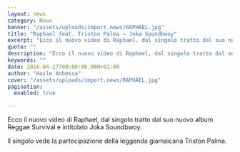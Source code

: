 ```yaml
---
layout: news
category: News
banner: "/assets/uploads/import.news/RAPHAEL.jpg"
title: "Raphael feat. Triston Palma – Joka Soundbwoy"
excerpt: "Ecco il nuovo video di Raphael, dal singolo tratto dal suo nuovo album Reggae Survival e intitolato Joka Soundbwoy. Il singolo vede la partecipazione della leggenda giamaicana Triston Palma"
quote: ""
description: "Ecco il nuovo video di Raphael, dal singolo tratto dal suo nuovo album Reggae Survival e intitolato Joka Soundbwoy. Il singolo vede la partecipazione della leggenda giamaicana Triston Palma"
keywords: ""
date: 2016-04-27T00:00:00.000+01:00
author: "Haile Anbessa"
cover: "/assets/uploads/import.news/RAPHAEL.jpg"
pagination:
  enabled: true

---
```


  
Ecco il nuovo video di Raphael, dal singolo tratto dal suo nuovo album Reggae Survival e intitolato Joka Soundbwoy.

Il singolo vede la partecipazione della leggenda giamaicana Triston Palma.